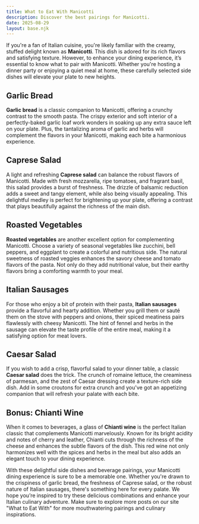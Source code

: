 ```yaml
---
title: What to Eat With Manicotti
description: Discover the best pairings for Manicotti.
date: 2025-08-29
layout: base.njk
---
```


If you're a fan of Italian cuisine, you're likely familiar with the creamy, stuffed delight known as **Manicotti**. This dish is adored for its rich flavors and satisfying texture. However, to enhance your dining experience, it’s essential to know what to pair with Manicotti. Whether you're hosting a dinner party or enjoying a quiet meal at home, these carefully selected side dishes will elevate your plate to new heights.

## Garlic Bread

**Garlic bread** is a classic companion to Manicotti, offering a crunchy contrast to the smooth pasta. The crispy exterior and soft interior of a perfectly-baked garlic loaf work wonders in soaking up any extra sauce left on your plate. Plus, the tantalizing aroma of garlic and herbs will complement the flavors in your Manicotti, making each bite a harmonious experience.

## Caprese Salad

A light and refreshing **Caprese salad** can balance the robust flavors of Manicotti. Made with fresh mozzarella, ripe tomatoes, and fragrant basil, this salad provides a burst of freshness. The drizzle of balsamic reduction adds a sweet and tangy element, while also being visually appealing. This delightful medley is perfect for brightening up your plate, offering a contrast that plays beautifully against the richness of the main dish.

## Roasted Vegetables

**Roasted vegetables** are another excellent option for complementing Manicotti. Choose a variety of seasonal vegetables like zucchini, bell peppers, and eggplant to create a colorful and nutritious side. The natural sweetness of roasted veggies enhances the savory cheese and tomato flavors of the pasta. Not only do they add nutritional value, but their earthy flavors bring a comforting warmth to your meal.

## Italian Sausages

For those who enjoy a bit of protein with their pasta, **Italian sausages** provide a flavorful and hearty addition. Whether you grill them or sauté them on the stove with peppers and onions, their spiced meatiness pairs flawlessly with cheesy Manicotti. The hint of fennel and herbs in the sausage can elevate the taste profile of the entire meal, making it a satisfying option for meat lovers.

## Caesar Salad

If you wish to add a crisp, flavorful salad to your dinner table, a classic **Caesar salad** does the trick. The crunch of romaine lettuce, the creaminess of parmesan, and the zest of Caesar dressing create a texture-rich side dish. Add in some croutons for extra crunch and you've got an appetizing companion that will refresh your palate with each bite.

## Bonus: Chianti Wine

When it comes to beverages, a glass of **Chianti wine** is the perfect Italian classic that complements Manicotti marvelously. Known for its bright acidity and notes of cherry and leather, Chianti cuts through the richness of the cheese and enhances the subtle flavors of the dish. This red wine not only harmonizes well with the spices and herbs in the meal but also adds an elegant touch to your dining experience.

With these delightful side dishes and beverage pairings, your Manicotti dining experience is sure to be a memorable one. Whether you're drawn to the crispiness of garlic bread, the freshness of Caprese salad, or the robust nature of Italian sausages, there's something here for every palate. We hope you’re inspired to try these delicious combinations and enhance your Italian culinary adventure. Make sure to explore more posts on our site "What to Eat With" for more mouthwatering pairings and culinary inspirations.